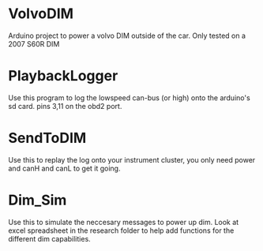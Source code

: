 # VolvoDIM
Arduino project to power a volvo DIM outside of the car.
Only tested on a 2007 S60R DIM

# PlaybackLogger
Use this program to log the lowspeed can-bus (or high) onto the arduino's sd card. pins 3,11 on the obd2 port.

# SendToDIM
Use this to replay the log onto your instrument cluster, you only need power and canH and canL to get it going.

# Dim_Sim
Use this to simulate the neccesary messages to power up dim. Look at excel spreadsheet in the research folder to help add functions for the different dim capabilities.
